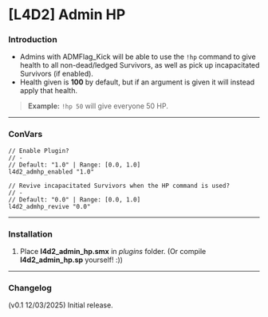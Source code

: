 # [L4D2] Admin HP

### Introduction
- Admins with ADMFlag_Kick will be able to use the `!hp` command to give health to all non-dead/ledged Survivors, as well as pick up incapacitated Survivors (if enabled).
- Health given is **100** by default, but if an argument is given it will instead apply that health.
> **Example:** `!hp 50` will give everyone 50 HP.

<hr>

### ConVars
```
// Enable Plugin?
// -
// Default: "1.0" | Range: [0.0, 1.0]
l4d2_admhp_enabled "1.0"

// Revive incapacitated Survivors when the HP command is used?
// -
// Default: "0.0" | Range: [0.0, 1.0]
l4d2_admhp_revive "0.0"
```

<hr>

### Installation
1. Place **l4d2_admin_hp.smx** in _plugins_ folder.
(Or compile **l4d2_admin_hp.sp** yourself! :))

<hr>

### Changelog
(v0.1 12/03/2025) Initial release.